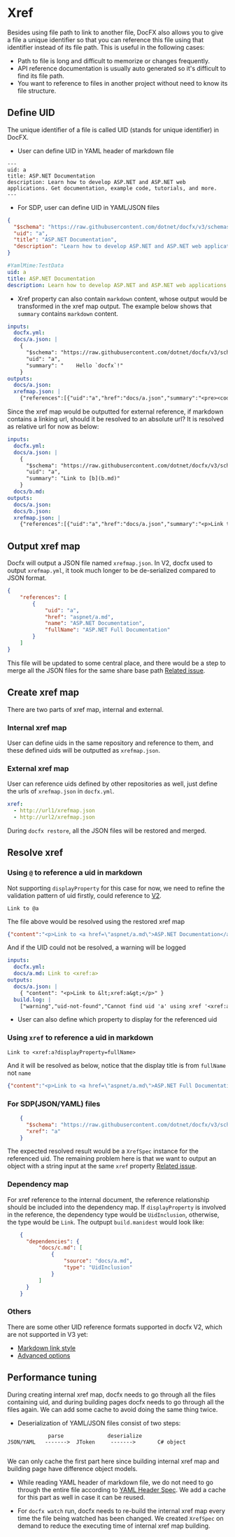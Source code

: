 # Xref
Besides using file path to link to another file, DocFX also allows you to give a file a unique identifier so that you can reference this file using that identifier instead of its file path. This is useful in the following cases:
- Path to file is long and difficult to memorize or changes frequently.
- API reference documentation is usually auto generated so it's difficult to find its file path.
- You want to reference to files in another project without need to know its file structure.

## Define UID
The unique identifier of a file is called UID (stands for unique identifier) in DocFX.
- User can define UID in YAML header of markdown file
```
---
uid: a
title: ASP.NET Documentation
description: Learn how to develop ASP.NET and ASP.NET web applications. Get documentation, example code, tutorials, and more.
---
```
- For SDP, user can define UID in YAML/JSON files
```json
{
  "$schema": "https://raw.githubusercontent.com/dotnet/docfx/v3/schemas/TestData.json",
  "uid": "a",
  "title": "ASP.NET Documentation",
  "description": "Learn how to develop ASP.NET and ASP.NET web applications. Get documentation, example code, tutorials, and more."
}
```
```yml
#YamlMime:TestData
uid: a
title: ASP.NET Documentation
description: Learn how to develop ASP.NET and ASP.NET web applications. Get documentation, example code, tutorials, and more.
```

- Xref property can also contain `markdown` content, whose output would be transformed in the xref map output. The example below shows that `summary` contains `markdown` content.
```yml
inputs:
  docfx.yml:
  docs/a.json: |
    {
      "$schema": "https://raw.githubusercontent.com/dotnet/docfx/v3/schemas/TestData.json",
      "uid": "a",
      "summary": "    Hello `docfx`!"
    }
outputs:
  docs/a.json:
  xrefmap.json: | 
    {"references":[{"uid":"a","href":"docs/a.json","summary":"<pre><code>Hello `docfx`!\n</code></pre>\n"}]}
```
Since the xref map would be outputted for external reference, if markdown contains a linking url, should it be resolved to an absolute url? It is resolved as relative url for now as below:
```yaml
inputs:
  docfx.yml:
  docs/a.json: |
    {
      "$schema": "https://raw.githubusercontent.com/dotnet/docfx/v3/schemas/TestData.json",
      "uid": "a",
      "summary": "Link to [b](b.md)"
    }
  docs/b.md:
outputs:
  docs/a.json:
  docs/b.json:
  xrefmap.json: | 
    {"references":[{"uid":"a","href":"docs/a.json","summary":"<p>Link to <a href=\"b\">b</a></p>\n"}]}
```

## Output xref map
Docfx will output a JSON file named `xrefmap.json`. In V2, docfx used to output `xrefmap.yml`, it took much longer to be de-serialized compared to JSON format.
```json
{
    "references": [
        {
            "uid": "a",
            "href": "aspnet/a.md",
            "name": "ASP.NET Documentation",
            "fullName": "ASP.NET Full Documentation"
        }
    ]
}
```
This file will be updated to some central place, and there would be a step to merge all the JSON files for the same share base path [Related issue](https://github.com/dotnet/docfx/issues/3487).

## Create xref map
There are two parts of xref map, internal and external.
### Internal xref map
User can define uids in the same repository and reference to them, and these defined uids will be outputted as `xrefmap.json`.

### External xref map
User can reference uids defined by other repositories as well, just define the urls of `xrefmap.json` in `docfx.yml`.
```yml
xref:
  - http://url1/xrefmap.json
  - http://url2/xrefmap.json
```
During `docfx restore`, all the JSON files will be restored and merged.

## Resolve xref
### Using `@` to reference a uid in markdown
Not supporting `displayProperty` for this case for now, we need to refine the validation pattern of uid firstly, could reference to [V2](https://dotnet.github.io/docfx/tutorial/links_and_cross_references.html#shorthand-form).
```
Link to @a
```
The file above would be resolved using the restored xref map
```json
{"content":"<p>Link to <a href=\"aspnet/a.md\">ASP.NET Documentation</a></p>\n"}
```
And if the UID could not be resolved, a warning will be logged
```yml
inputs:
  docfx.yml:
  docs/a.md: Link to <xref:a>
outputs:
  docs/a.json: |
    { "content": "<p>Link to &lt;xref:a&gt;</p>" }
  build.log: |
    ["warning","uid-not-found","Cannot find uid 'a' using xref '<xref:a>'","docs/a.md"]
```
  - User can also define which property to display for the referenced uid

### Using `xref` to reference a uid in markdown
```
Link to <xref:a?displayProperty=fullName>
```
  And it will be resolved as below, notice that the display title is from `fullName` not `name`
```json
{"content":"<p>Link to <a href=\"aspnet/a.md\">ASP.NET Full Documentation</a></p>\n"}
```
### For SDP(JSON/YAML) files
```json
    {
      "$schema": "https://raw.githubusercontent.com/dotnet/docfx/v3/schemas/TestData.json",
      "xref": "a"
    }
```
The expected resolved result would be a `XrefSpec` instance for the referenced uid. The remaining problem here is that we want to output an object with a string input at the same `xref` property [Related issue](https://github.com/dotnet/docfx/issues/3497).

### Dependency map
For xref reference to the internal document, the reference relationship should be included into the dependency map. If `displayProperty` is involved in the reference, the dependency type would be `UidInclusion`, otherwise, the type would be `Link`.
The outpupt `build.manidest` would look like:
```json
    {
      "dependencies": {
          "docs/c.md": [
              {
                  "source": "docs/a.md",
                  "type": "UidInclusion"
              }
          ]
      }
    }
```

### Others
There are some other UID reference formats supported in docfx V2, which are not supported in V3 yet:
- [Markdown link style](https://dotnet.github.io/docfx/tutorial/links_and_cross_references.html#markdown-link)
- [Advanced options](https://dotnet.github.io/docfx/tutorial/links_and_cross_references.html#advanced-more-options-for-cross-reference)

## Performance tuning
During creating internal xref map, docfx needs to go through all the files containing uid, and during building pages docfx needs to go through all the files again. We can add some cache to avoid doing the same thing twice.

- Deserialization of YAML/JSON files consist of two steps:
```
             parse              deserialize
JSON/YAML   ------->  JToken     ------->       C# object
                                
```
We can only cache the first part here since building internal xref map and building page have difference object models.

- While reading YAML header of markdown file, we do not need to go through the entire file according to [YAML Header Spec](https://github.com/lunet-io/markdig/blob/master/src/Markdig.Tests/Specs/YamlSpecs.md). We add a cache for this part as well in case it can be reused.

- For `docfx watch` run, docfx needs to re-build the internal xref map every time the file being watched has been changed. We created `XrefSpec` on demand to reduce the executing time of internal xref map building.
